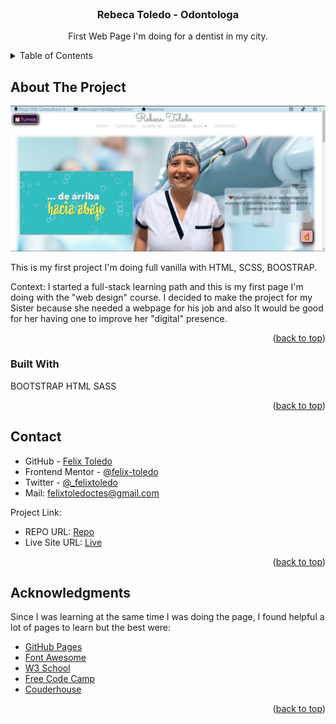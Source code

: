 <div id="top"></div>

<!-- PROJECT LOGO -->
<br />
  <h3 align="center">Rebeca Toledo - Odontologa</h3>

  <p align="center">
    First Web Page I'm doing for a dentist in my city.
  </p>
</div>



<!-- TABLE OF CONTENTS -->
<details>
  <summary>Table of Contents</summary>
  <ol>
    <li>
      <a href="#about-the-project">About The Project</a>
      <ul>
        <li><a href="#built-with">Built With</a></li>
      </ul>
    </li>
    <li><a href="#contributing">Contributing</a></li>
    <li><a href="#contact">Contact</a></li>
    <li><a href="#acknowledgments">Acknowledgments</a></li>
  </ol>
</details>



<!-- ABOUT THE PROJECT -->
## About The Project

![](./media/readme_images/screenshoot_desktop.jpg)


This is my first project I'm doing full vanilla with HTML, SCSS, BOOSTRAP. 

Context:
I started a full-stack learning path and this is my first page I'm doing with the "web design" course.
I decided to make the project for my Sister because she needed a webpage for his job and also It would be good for her having one to improve her "digital" presence.

<p align="right">(<a href="#top">back to top</a>)</p>



### Built With

BOOTSTRAP
HTML
SASS


<p align="right">(<a href="#top">back to top</a>)</p>

<!-- CONTACT -->
## Contact


- GitHub - [Felix Toledo](https://github.com/felix-toledo)
- Frontend Mentor - [@felix-toledo](https://www.frontendmentor.io/profile/felix-toledo)
- Twitter - [@_felixtoledo](https://www.twitter.com/_felixtoledo)
- Mail: felixtoledoctes@gmail.com

Project Link:
- REPO URL: [Repo](https://github.com/felix-toledo/rebecaToledoOdontologa)
- Live Site URL: [Live](https://rebetoledo.com)

<p align="right">(<a href="#top">back to top</a>)</p>



<!-- ACKNOWLEDGMENTS -->
## Acknowledgments
Since I was learning at the same time I was doing the page, I found helpful a lot of pages to learn but the best were:

* [GitHub Pages](https://pages.github.com)
* [Font Awesome](https://fontawesome.com)
* [W3 School](https://www.w3schools.com/)
* [Free Code Camp](https://www.freecodecamp.org/)
* [Couderhouse](https://www.coderhouse.com/)


<p align="right">(<a href="#top">back to top</a>)</p>
